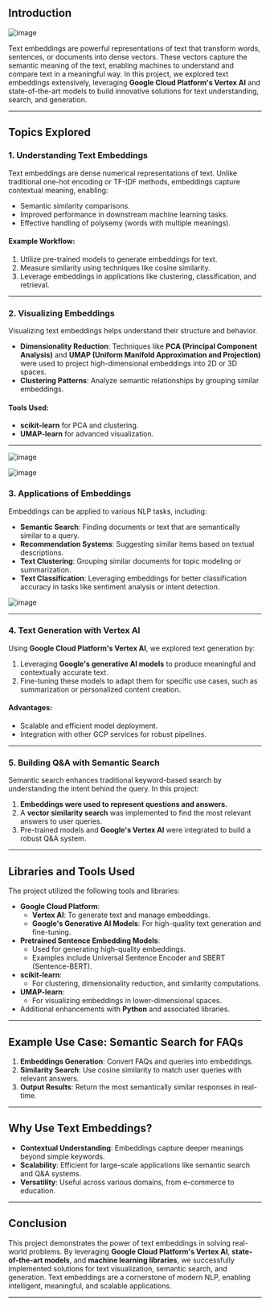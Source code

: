 ## Introduction

![image](https://github.com/user-attachments/assets/ef912a1a-f29e-4a2c-9b1b-353fbde4891f)

Text embeddings are powerful representations of text that transform words, sentences, or documents into dense vectors. These vectors capture the semantic meaning of the text, enabling machines to understand and compare text in a meaningful way. In this project, we explored text embeddings extensively, leveraging **Google Cloud Platform's Vertex AI** and state-of-the-art models to build innovative solutions for text understanding, search, and generation.

---

## Topics Explored

### 1. Understanding Text Embeddings
Text embeddings are dense numerical representations of text. Unlike traditional one-hot encoding or TF-IDF methods, embeddings capture contextual meaning, enabling:
- Semantic similarity comparisons.
- Improved performance in downstream machine learning tasks.
- Effective handling of polysemy (words with multiple meanings).

#### Example Workflow:
1. Utilize pre-trained models to generate embeddings for text.
2. Measure similarity using techniques like cosine similarity.
3. Leverage embeddings in applications like clustering, classification, and retrieval.

---

### 2. Visualizing Embeddings
Visualizing text embeddings helps understand their structure and behavior. 
- **Dimensionality Reduction**: Techniques like **PCA (Principal Component Analysis)** and **UMAP (Uniform Manifold Approximation and Projection)** were used to project high-dimensional embeddings into 2D or 3D spaces.
- **Clustering Patterns**: Analyze semantic relationships by grouping similar embeddings.
  
#### Tools Used:
- **scikit-learn** for PCA and clustering.
- **UMAP-learn** for advanced visualization.

---

![image](https://github.com/user-attachments/assets/39d0f92e-2d51-4960-a954-6214f7f268c3)

![image](https://github.com/user-attachments/assets/f79f1c14-eeb1-43bc-8b59-0d1863c1803d)


### 3. Applications of Embeddings
Embeddings can be applied to various NLP tasks, including:
- **Semantic Search**: Finding documents or text that are semantically similar to a query.
- **Recommendation Systems**: Suggesting similar items based on textual descriptions.
- **Text Clustering**: Grouping similar documents for topic modeling or summarization.
- **Text Classification**: Leveraging embeddings for better classification accuracy in tasks like sentiment analysis or intent detection.

![image](https://github.com/user-attachments/assets/822f082b-246b-43c5-abc6-b2b956e70094)



---

### 4. Text Generation with Vertex AI
Using **Google Cloud Platform's Vertex AI**, we explored text generation by:
1. Leveraging **Google's generative AI models** to produce meaningful and contextually accurate text.
2. Fine-tuning these models to adapt them for specific use cases, such as summarization or personalized content creation.

#### Advantages:
- Scalable and efficient model deployment.
- Integration with other GCP services for robust pipelines.

---

### 5. Building Q&A with Semantic Search
Semantic search enhances traditional keyword-based search by understanding the intent behind the query. In this project:
1. **Embeddings were used to represent questions and answers.**
2. A **vector similarity search** was implemented to find the most relevant answers to user queries.
3. Pre-trained models and **Google's Vertex AI** were integrated to build a robust Q&A system.

---

## Libraries and Tools Used

The project utilized the following tools and libraries:

- **Google Cloud Platform**:
  - **Vertex AI**: To generate text and manage embeddings.
  - **Google's Generative AI Models**: For high-quality text generation and fine-tuning.
- **Pretrained Sentence Embedding Models**:
  - Used for generating high-quality embeddings.
  - Examples include Universal Sentence Encoder and SBERT (Sentence-BERT).
- **scikit-learn**:
  - For clustering, dimensionality reduction, and similarity computations.
- **UMAP-learn**:
  - For visualizing embeddings in lower-dimensional spaces.
- Additional enhancements with **Python** and associated libraries.

---

## Example Use Case: Semantic Search for FAQs

1. **Embeddings Generation**: Convert FAQs and queries into embeddings.
2. **Similarity Search**: Use cosine similarity to match user queries with relevant answers.
3. **Output Results**: Return the most semantically similar responses in real-time.

---

## Why Use Text Embeddings?

- **Contextual Understanding**: Embeddings capture deeper meanings beyond simple keywords.
- **Scalability**: Efficient for large-scale applications like semantic search and Q&A systems.
- **Versatility**: Useful across various domains, from e-commerce to education.

---

## Conclusion

This project demonstrates the power of text embeddings in solving real-world problems. By leveraging **Google Cloud Platform's Vertex AI**, **state-of-the-art models**, and **machine learning libraries**, we successfully implemented solutions for text visualization, semantic search, and generation. Text embeddings are a cornerstone of modern NLP, enabling intelligent, meaningful, and scalable applications.

---


